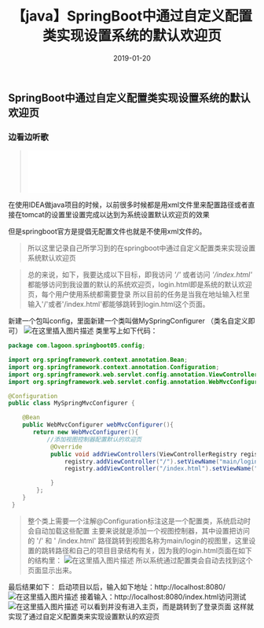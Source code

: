﻿---
title: 【java】SpringBoot中通过自定义配置类实现设置系统的默认欢迎页
date: 2019-01-20
tags: java
---
<meta name="referrer" content="no-referrer" />

##  SpringBoot中通过自定义配置类实现设置系统的默认欢迎页
###  边看边听歌
> <iframe frameborder="no" border="0" marginwidth="0" marginheight="0" width=330 height=86 src="//music.163.com/outchain/player?type=2&id=1314927356&auto=0&height=66"></iframe>

在使用IDEA做java项目的时候，以前很多时候都是用xml文件里来配置路径或者直接在tomcat的设置里设置完成以达到为系统设置默认欢迎页的效果

但是springboot官方是提倡无配置文件也就是不使用xml文件的。

>所以这里记录自己所学习到的在springboot中通过自定义配置类来实现设置系统默认欢迎页

>总的来说，如下，我要达成以下目标，即我访问  _'/'_ 或者访问 _'/index.html'_
>都能够访问到我设置的默认的系统欢迎页，login.html即是系统的默认欢迎页，每个用户使用系统都需要登录
>所以目前的任务是当我在地址输入栏里输入'/'或者'/index.html'都能够跳转到login.html这个页面。

新建一个包叫config，里面新建一个类叫做MySpringConfigurer （类名自定义即可）
![在这里插入图片描述](https://img-blog.csdnimg.cn/20190120112824681.png)
类里写上如下代码：

```java
package com.lagoon.springboot05.config;

import org.springframework.context.annotation.Bean;
import org.springframework.context.annotation.Configuration;
import org.springframework.web.servlet.config.annotation.ViewControllerRegistry;
import org.springframework.web.servlet.config.annotation.WebMvcConfigurer;

@Configuration
public class MySpringMvcConfigurer {

    @Bean
    public WebMvcConfigurer webMvcConfigurer(){
       return new WebMvcConfigurer(){
           //添加视图控制器配置默认的欢迎页
            @Override
            public void addViewControllers(ViewControllerRegistry registry) {
                registry.addViewController("/").setViewName("main/login");
                registry.addViewController("/index.html").setViewName("main/login");

            }
        };
    }
 }

```

>整个类上需要一个注解@Configuration标注这是一个配置类，系统启动时会自动加载这些配置
>主要来说就是添加一个视图控制器，其中设置把访问的 '/' 和 ' /index.html' 路径跳转到视图名称为main/login的视图里，这里设置的跳转路径和自己的项目目录结构有关，因为我的login.html页面在如下的结构里：
>![在这里插入图片描述](https://img-blog.csdnimg.cn/20190120113516128.png)
>所以系统通过配置类会自动去找到这个页面显示出来。

最后结果如下：
启动项目以后，输入如下地址：http://localhost:8080/
![在这里插入图片描述](https://img-blog.csdnimg.cn/20190120113906480.png?x-oss-process=image/watermark,type_ZmFuZ3poZW5naGVpdGk,shadow_10,text_aHR0cHM6Ly9ibG9nLmNzZG4ubmV0L3FxXzQwOTQ4Nzk1,size_16,color_FFFFFF,t_70)
接着输入：http://localhost:8080/index.html访问测试
![在这里插入图片描述](https://img-blog.csdnimg.cn/20190120114025565.png?x-oss-process=image/watermark,type_ZmFuZ3poZW5naGVpdGk,shadow_10,text_aHR0cHM6Ly9ibG9nLmNzZG4ubmV0L3FxXzQwOTQ4Nzk1,size_16,color_FFFFFF,t_70)
可以看到并没有进入主页，而是跳转到了登录页面
这样就实现了通过自定义配置类来实现设置默认的欢迎页
